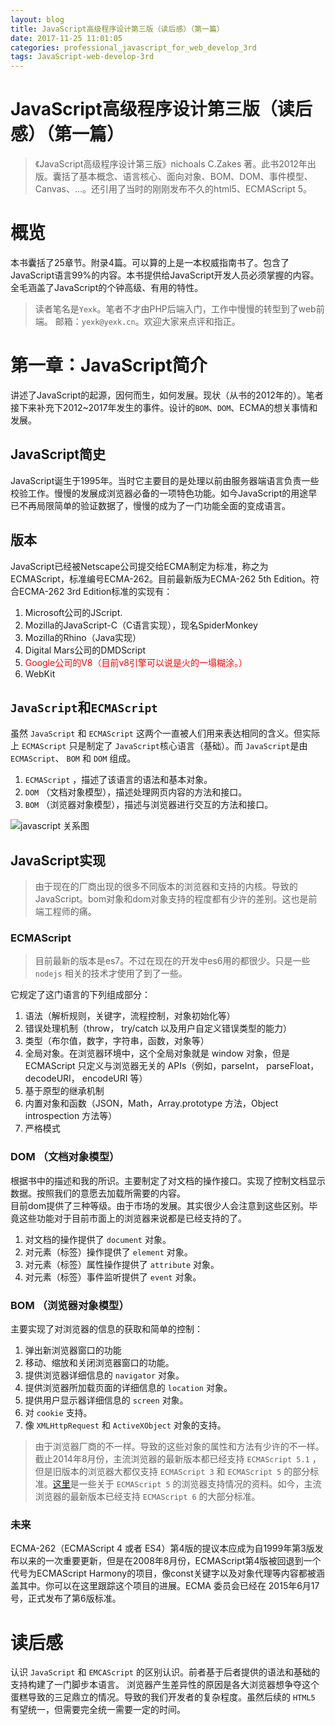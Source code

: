 ```yaml
---
layout: blog
title: JavaScript高级程序设计第三版（读后感）（第一篇）
date: 2017-11-25 11:01:05
categories: professional_javascript_for_web_develop_3rd
tags: JavaScript-web-develop-3rd
---
```

# JavaScript高级程序设计第三版（读后感）（第一篇）
> 《JavaScript高级程序设计第三版》nichoals C.Zakes 著。此书2012年出版。囊括了基本概念、语言核心、面向对象、BOM、DOM、事件模型、Canvas、...。还引用了当时的刚刚发布不久的html5、ECMAScript 5。

# 概览
本书囊括了25章节。附录4篇。可以算的上是一本权威指南书了。包含了JavaScript语言99%的内容。本书提供给JavaScript开发人员必须掌握的内容。全毛涵盖了JavaScript的个钟高级、有用的特性。
> 读者笔名是`Yexk`。笔者不才由PHP后端入门，工作中慢慢的转型到了web前端。
邮箱：`yexk@yexk.cn`。欢迎大家来点评和指正。

# 第一章：JavaScript简介
讲述了JavaScript的起源，因何而生，如何发展。现状（从书的2012年的）。笔者接下来补充下2012~2017年发生的事件。设计的`BOM`、`DOM`、ECMA的想关事情和发展。

## JavaScript简史
JavaScript诞生于1995年。当时它主要目的是处理以前由服务器端语言负责一些校验工作。慢慢的发展成浏览器必备的一项特色功能。如今JavaScript的用途早已不再局限简单的验证数据了，慢慢的成为了一门功能全面的变成语言。

## 版本
JavaScript已经被Netscape公司提交给ECMA制定为标准，称之为ECMAScript，标准编号ECMA-262。目前最新版为ECMA-262 5th Edition。符合ECMA-262 3rd Edition标准的实现有： 

1. Microsoft公司的JScript.
2. Mozilla的JavaScript-C（C语言实现），现名SpiderMonkey
3. Mozilla的Rhino（Java实现）
4. Digital Mars公司的DMDScript
5. <span style="color:red"> Google公司的V8（目前v8引擎可以说是火的一塌糊涂。） </span>
6. WebKit

## `JavaScript`和`ECMAScript`
虽然 `JavaScript` 和 `ECMAScript` 这两个一直被人们用来表达相同的含义。但实际上 `ECMAScript` 只是制定了 `JavaScript`核心语言（基础）。而 `JavaScript`是由 `ECMAScript`、 `BOM` 和 `DOM` 组成。

1. `ECMAScript` ，描述了该语言的语法和基本对象。
2. `DOM` （文档对象模型），描述处理网页内容的方法和接口。 
3. `BOM` （浏览器对象模型），描述与浏览器进行交互的方法和接口。

![javascript 关系图](1-1.png)

## JavaScript实现
> 由于现在的厂商出现的很多不同版本的浏览器和支持的内核。导致的JavaScript。bom对象和dom对象支持的程度都有少许的差别。这也是前端工程师的痛。

### ECMAScript
> 目前最新的版本是es7。不过在现在的开发中es6用的都很少。只是一些 `nodejs` 相关的技术才使用了到了一些。

它规定了这门语言的下列组成部分：
1. 语法（解析规则，关键字，流程控制，对象初始化等）
2. 错误处理机制（throw， try/catch 以及用户自定义错误类型的能力）
3. 类型（布尔值，数字，字符串，函数，对象等）
4. 全局对象。在浏览器环境中，这个全局对象就是 window 对象，但是 ECMAScript 只定义与浏览器无关的 APIs（例如，parseInt， parseFloat， decodeURI， encodeURI 等）
5. 基于原型的继承机制
6. 内置对象和函数（JSON，Math，Array.prototype 方法，Object introspection 方法等）
7. 严格模式


### DOM （文档对象模型）
根据书中的描述和我的所识。主要制定了对文档的操作接口。实现了控制文档显示数据。按照我们的意愿去加载所需要的内容。  
目前dom提供了三种等级。由于市场的发展。其实很少人会注意到这些区别。毕竟这些功能对于目前市面上的浏览器来说都是已经支持的了。
1. 对文档的操作提供了 `document` 对象。
2. 对元素（标签）操作提供了 `element` 对象。
3. 对元素（标签）属性操作提供了 `attribute` 对象。
4. 对元素（标签）事件监听提供了 `event` 对象。

### BOM （浏览器对象模型）
主要实现了对浏览器的信息的获取和简单的控制：
1. 弹出新浏览器窗口的功能
2. 移动、缩放和关闭浏览器窗口的功能。
3. 提供浏览器详细信息的 `navigator` 对象。
4. 提供浏览器所加载页面的详细信息的 `location` 对象。
5. 提供用户显示器详细信息的 `screen` 对象。
6. 对 `cookie` 支持。
7. 像 `XMLHttpRequest` 和 `ActiveXObject` 对象的支持。

> 由于浏览器厂商的不一样。导致的这些对象的属性和方法有少许的不一样。  
截止2014年8月份，主流浏览器的最新版本都已经支持 `ECMAScript 5.1` ，但是旧版本的浏览器大都仅支持 `ECMAScript 3` 和 `ECMAScript 5` 的部分标准。[这里](http://kangax.github.io/compat-table/non-standard/)是一些关于 `ECMAScript 5` 的浏览器支持情况的资料。如今，主流浏览器的最新版本已经支持 `ECMAScript 6` 的大部分标准。

### 未来  
ECMA-262（ECMAScript 4 或者 ES4）第4版的提议本应成为自1999年第3版发布以来的一次重要更新，但是在2008年8月份，ECMAScript第4版被回退到一个代号为ECMAScript Harmony的项目，像const关键字以及对象代理等内容都被涵盖其中。你可以在这里跟踪这个项目的进展。ECMA 委员会已经在 2015年6月17号，正式发布了第6版标准。

# 读后感
认识 `JavaScript` 和 `EMCAScript` 的区别认识。前者基于后者提供的语法和基础的支持构建了一门脚步本语言。
浏览器产生差异性的原因是各大浏览器想争夺这个蛋糕导致的三足鼎立的情况。导致的我们开发者的复杂程度。虽然后续的 `HTML5` 有望统一，但需要完全统一需要一定的时间。





